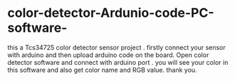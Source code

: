 # color-detector-Ardunio-code-PC-software-
this a Tcs34725 color detector sensor project . firstly connect your sensor with arduino and then upload arduino code on the board. Open color detector software  and connect with arduino port . you will see your color in this software and also get color name and RGB value. thank you. 

